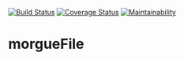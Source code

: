 [![Build Status](https://travis-ci.com/izzett222/morgueFile.svg?branch=develop)](https://travis-ci.com/izzett222/morgueFile)
[![Coverage Status](https://coveralls.io/repos/github/izzett222/morgueFile/badge.svg?branch=develop)](https://coveralls.io/github/izzett222/morgueFile?branch=develop)
[![Maintainability](https://api.codeclimate.com/v1/badges/94944e8e28212e4c71f4/maintainability)](https://codeclimate.com/github/izzett222/morgueFile/maintainability)

# morgueFile